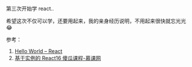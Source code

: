 第三次开始学 react..

希望这次不仅可以学，还要用起来，我的亲身经历说明，不用起来很快就忘光光 😂

参考：
1. [Hello World – React](https://zh-hans.reactjs.org/docs/hello-world.html)
2. [基于实例的 React16 傻瓜课程-慕课网](https://www.imooc.com/learn/1045)
